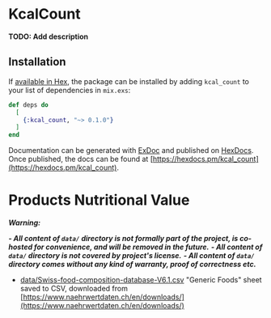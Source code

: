 # KcalCount

**TODO: Add description**

## Installation

If [available in Hex](https://hex.pm/docs/publish), the package can be installed
by adding `kcal_count` to your list of dependencies in `mix.exs`:

```elixir
def deps do
  [
    {:kcal_count, "~> 0.1.0"}
  ]
end
```

Documentation can be generated with [ExDoc](https://github.com/elixir-lang/ex_doc)
and published on [HexDocs](https://hexdocs.pm). Once published, the docs can
be found at [https://hexdocs.pm/kcal_count](https://hexdocs.pm/kcal_count).


# Products Nutritional Value


***Warning:***

***- All content of `data/` directory is not formally part of the project, is co-hosted for convenience, and will be removed in the future.***
***- All content of `data/` directory is not covered by project's license.***
***- All content of `data/` directory comes without any kind of warranty, proof of correctness etc.***

* [data/Swiss-food-composition-database-V6.1.csv](data/Swiss-food-composition-database-V6.1.csv) "Generic Foods" sheet saved to CSV, downloaded from [https://www.naehrwertdaten.ch/en/downloads/](https://www.naehrwertdaten.ch/en/downloads/)
